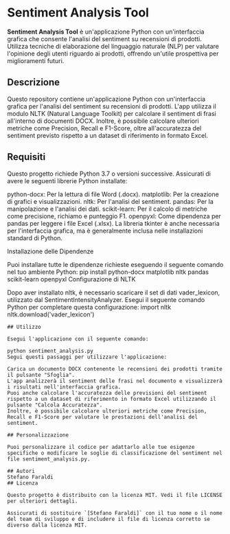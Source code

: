 # Sentiment Analysis Tool

**Sentiment Analysis Tool** è un'applicazione Python con un'interfaccia grafica che consente l'analisi del sentiment su recensioni di prodotti. Utilizza tecniche di elaborazione del linguaggio naturale (NLP) per valutare l'opinione degli utenti riguardo ai prodotti, offrendo un'utile prospettiva per miglioramenti futuri.

## Descrizione

Questo repository contiene un'applicazione Python con un'interfaccia grafica per l'analisi del sentiment su recensioni di prodotti. L'app utilizza il modulo NLTK (Natural Language Toolkit) per calcolare il sentiment di frasi all'interno di documenti DOCX. Inoltre, è possibile calcolare ulteriori metriche come Precision, Recall e F1-Score, oltre all'accuratezza del sentiment previsto rispetto a un dataset di riferimento in formato Excel.

## Requisiti
Questo progetto richiede Python 3.7 o versioni successive. Assicurati di avere le seguenti librerie Python installate:

python-docx: Per la lettura di file Word (.docx).
matplotlib: Per la creazione di grafici e visualizzazioni.
nltk: Per l'analisi del sentiment.
pandas: Per la manipolazione e l'analisi dei dati.
scikit-learn: Per il calcolo di metriche come precisione, richiamo e punteggio F1.
openpyxl: Come dipendenza per pandas per leggere i file Excel (.xlsx).
La libreria tkinter è anche necessaria per l'interfaccia grafica, ma è generalmente inclusa nelle installazioni standard di Python.

Installazione delle Dipendenze

Puoi installare tutte le dipendenze richieste eseguendo il seguente comando nel tuo ambiente Python:
pip install python-docx matplotlib nltk pandas scikit-learn openpyxl
Configurazione di NLTK

Dopo aver installato nltk, è necessario scaricare il set di dati vader_lexicon, utilizzato dal SentimentIntensityAnalyzer. Esegui il seguente comando Python per completare questa configurazione:
import nltk
nltk.download('vader_lexicon')


```
## Utilizzo

Esegui l'applicazione con il seguente comando:

python sentiment_analysis.py
Segui questi passaggi per utilizzare l'applicazione:

Carica un documento DOCX contenente le recensioni dei prodotti tramite il pulsante "Sfoglia".
L'app analizzerà il sentiment delle frasi nel documento e visualizzerà i risultati nell'interfaccia grafica.
Puoi anche calcolare l'accuratezza delle previsioni del sentiment rispetto a un dataset di riferimento in formato Excel utilizzando il pulsante "Calcola Accuratezza".
Inoltre, è possibile calcolare ulteriori metriche come Precision, Recall e F1-Score per valutare le prestazioni dell'analisi del sentiment.

## Personalizzazione

Puoi personalizzare il codice per adattarlo alle tue esigenze specifiche o modificare le soglie di classificazione del sentiment nel file sentiment_analysis.py.

## Autori
Stefano Faraldi
## Licenza

Questo progetto è distribuito con la licenza MIT. Vedi il file LICENSE per ulteriori dettagli.

Assicurati di sostituire `[Stefano Faraldi]` con il tuo nome o il nome del team di sviluppo e di includere il file di licenza corretto se diverso dalla licenza MIT.

